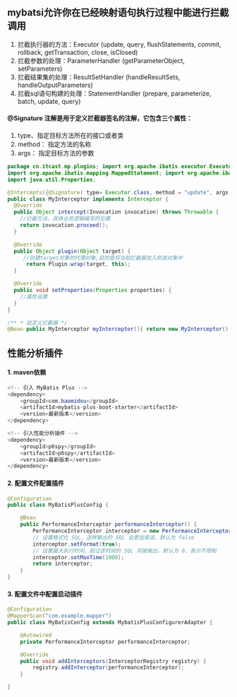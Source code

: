## mybatsi允许你在已经映射语句执行过程中能进行拦截调用
1. 拦截执行器的方法：Executor (update, query, flushStatements, commit, rollback, getTransaction, close, isClosed)
2. 拦截参数的处理：ParameterHandler (getParameterObject, setParameters)
3. 拦截结果集的处理：ResultSetHandler (handleResultSets, handleOutputParameters)
4. 拦截sql语句构建的处理：StatementHandler (prepare, parameterize, batch, update, query)

#### @Signature 注解是用于定义拦截器签名的注解，它包含三个属性：
1. type、指定目标方法所在的接口或者类
2. method： 指定方法的名称
3. args： 指定目标方法的参数

```java
package cn.itcast.mp.plugins; import org.apache.ibatis.executor.Executor;
import org.apache.ibatis.mapping.MappedStatement; import org.apache.ibatis.plugin.*;
import java.util.Properties;

@Intercepts({@Signature( type= Executor.class, method = "update", args = {MappedStatement.class,Object.class})})
public class MyInterceptor implements Interceptor {
  @Override
  public Object intercept(Invocation invocation) throws Throwable {
    //拦截方法，具体业务逻辑编写的位置
    return invocation.proceed();
  }

  @Override
  public Object plugin(Object target) {
     //创建target对象的代理对象,目的是将当前拦截器加入到该对象中
      return Plugin.wrap(target, this);
  }

  @Override
  public void setProperties(Properties properties) {
    //属性设置
  }
}

/** * 自定义拦截器 */
@Bean public MyInterceptor myInterceptor(){ return new MyInterceptor();}
```

## 性能分析插件
#### 1. maven依赖
```java
<!-- 引入 MyBatis Plus -->
<dependency>
    <groupId>com.baomidou</groupId>
    <artifactId>mybatis-plus-boot-starter</artifactId>
    <version>最新版本</version>
</dependency>

<!-- 引入性能分析插件 -->
<dependency>
    <groupId>p6spy</groupId>
    <artifactId>p6spy</artifactId>
    <version>最新版本</version>
</dependency>
```
#### 2. 配置文件配置插件
```java
@Configuration
public class MyBatisPlusConfig {

    @Bean
    public PerformanceInterceptor performanceInterceptor() {
        PerformanceInterceptor interceptor = new PerformanceInterceptor();
        // 设置格式化 SQL，这样输出的 SQL 会更加易读，默认为 false
        interceptor.setFormat(true);
        // 设置最大执行时间，超过该时间的 SQL 将被输出，默认为 0，表示不限制
        interceptor.setMaxTime(1000);
        return interceptor;
    }
}
```

#### 3. 配置文件中配置启动插件
```java
@Configuration
@MapperScan("com.example.mapper")
public class MyBatisConfig extends MybatisPlusConfigurerAdapter {

    @Autowired
    private PerformanceInterceptor performanceInterceptor;

    @Override
    public void addInterceptors(InterceptorRegistry registry) {
        registry.addInterceptor(performanceInterceptor);
    }

}
```

